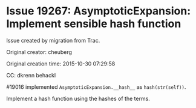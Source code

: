 # Issue 19267: AsymptoticExpansion: Implement sensible __hash__ function

Issue created by migration from Trac.

Original creator: cheuberg

Original creation time: 2015-10-30 07:29:58

CC:  dkrenn behackl

#19016 implemented `AsymptoticExpansion.__hash__` as `hash(str(self))`.

Implement a hash function using the hashes of the terms.
